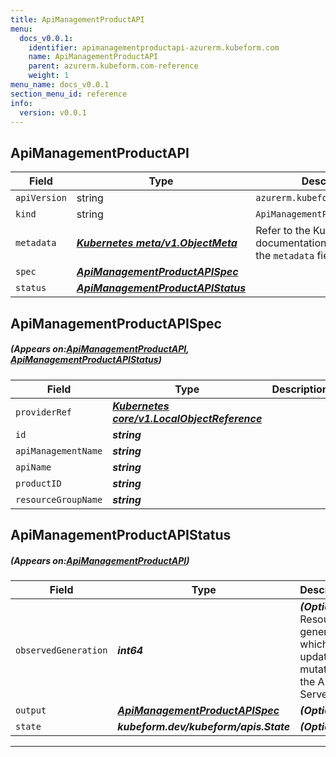 ```yaml
---
title: ApiManagementProductAPI
menu:
  docs_v0.0.1:
    identifier: apimanagementproductapi-azurerm.kubeform.com
    name: ApiManagementProductAPI
    parent: azurerm.kubeform.com-reference
    weight: 1
menu_name: docs_v0.0.1
section_menu_id: reference
info:
  version: v0.0.1
---
```


## ApiManagementProductAPI
| Field | Type | Description |
| ------ | ----- | ----------- |
| `apiVersion` | string | `azurerm.kubeform.com/v1alpha1` |
|    `kind` | string | `ApiManagementProductAPI` |
| `metadata` | ***[Kubernetes meta/v1.ObjectMeta](https://kubernetes.io/docs/reference/generated/kubernetes-api/v1.13/#objectmeta-v1-meta)***|Refer to the Kubernetes API documentation for the fields of the `metadata` field.|
| `spec` | ***[ApiManagementProductAPISpec](#ApiManagementProductAPISpec)***||
| `status` | ***[ApiManagementProductAPIStatus](#ApiManagementProductAPIStatus)***||
## ApiManagementProductAPISpec
##### (Appears on:[ApiManagementProductAPI](#ApiManagementProductAPI), [ApiManagementProductAPIStatus](#ApiManagementProductAPIStatus))
| Field | Type | Description |
| ------ | ----- | ----------- |
| `providerRef` | ***[Kubernetes core/v1.LocalObjectReference](https://kubernetes.io/docs/reference/generated/kubernetes-api/v1.13/#localobjectreference-v1-core)***||
| `id` | ***string***||
| `apiManagementName` | ***string***||
| `apiName` | ***string***||
| `productID` | ***string***||
| `resourceGroupName` | ***string***||
## ApiManagementProductAPIStatus
##### (Appears on:[ApiManagementProductAPI](#ApiManagementProductAPI))
| Field | Type | Description |
| ------ | ----- | ----------- |
| `observedGeneration` | ***int64***| ***(Optional)*** Resource generation, which is updated on mutation by the API Server.|
| `output` | ***[ApiManagementProductAPISpec](#ApiManagementProductAPISpec)***| ***(Optional)*** |
| `state` | ***kubeform.dev/kubeform/apis.State***| ***(Optional)*** |
---
